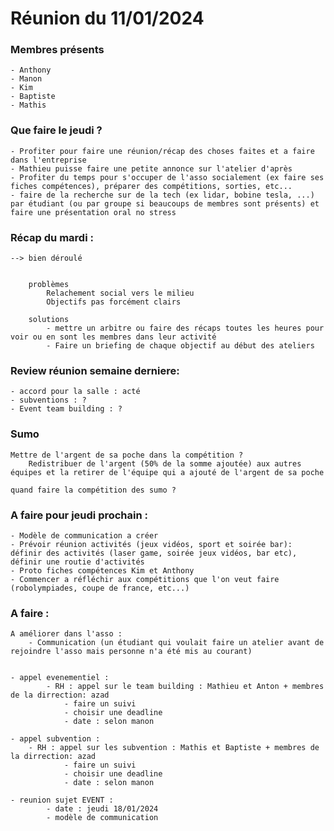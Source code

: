 # Réunion du 11/01/2024

### Membres présents

	- Anthony
	- Manon
	- Kim
	- Baptiste
	- Mathis


### Que faire le jeudi ?

	- Profiter pour faire une réunion/récap des choses faites et a faire dans l'entreprise
	- Mathieu puisse faire une petite annonce sur l'atelier d'après  
	- Profiter du temps pour s'occuper de l'asso socialement (ex faire ses fiches compétences), préparer des compétitions, sorties, etc...
	- faire de la recherche sur de la tech (ex lidar, bobine tesla, ...) par étudiant (ou par groupe si beaucoups de membres sont présents) et faire une présentation oral no stress

### Récap du mardi :
	
	--> bien déroulé 
		
	
		problèmes
			Relachement social vers le milieu 
			Objectifs pas forcément clairs

		solutions
			- mettre un arbitre ou faire des récaps toutes les heures pour voir ou en sont les membres dans leur activité
			- Faire un briefing de chaque objectif au début des ateliers

### Review réunion semaine derniere:
	- accord pour la salle : acté
	- subventions : ?
	- Event team building : ?


### Sumo

	Mettre de l'argent de sa poche dans la compétition ?
		Redistribuer de l'argent (50% de la somme ajoutée) aux autres équipes et la retirer de l'équipe qui a ajouté de l'argent de sa poche
	
	quand faire la compétition des sumo ?


### A faire pour jeudi prochain :
	
	- Modèle de communication a créer
	- Prévoir réunion activités (jeux vidéos, sport et soirée bar): définir des activités (laser game, soirée jeux vidéos, bar etc), définir une routie d'activités
	- Proto fiches compétences Kim et Anthony 
	- Commencer a réfléchir aux compétitions que l'on veut faire (robolympiades, coupe de france, etc...) 


### A faire :
	A améliorer dans l'asso :
		- Communication (un étudiant qui voulait faire un atelier avant de rejoindre l'asso mais personne n'a été mis au courant)
 

	- appel evenementiel :
    		- RH : appel sur le team building : Mathieu et Anton + membres de la dirrection: azad
      			- faire un suivi
      			- choisir une deadline
      			- date : selon manon

  	- appel subvention :
   	 	- RH : appel sur les subvention : Mathis et Baptiste + membres de la dirrection: azad
      			- faire un suivi
      			- choisir une deadline
      			- date : selon manon

  	- reunion sujet EVENT :
    		- date : jeudi 18/01/2024
    		- modèle de communication